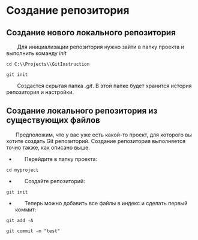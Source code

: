 #  Создание репозитория

## Создание нового локального репозитория 

&emsp; &ensp; Для инициализации репозитория нужно зайти в папку проекта и выполнить команду *init*

```cd C:\\Projects\\GitInstruction```

```git init```

&emsp; &ensp; Создастся скрытая папка *.git*. В этой папке будет хранится история репозитория и настройки.

## Создание локального репозитория из существующих файлов

&emsp; &ensp;Предположим, что у вас уже есть какой-то проект, для которого вы хотите создать Git репозиторий. Создание репозитория выполняется точно также, как описано выше.

- &emsp; &ensp;Перейдите в папку проекта:

```cd myproject```

- &emsp; &ensp;Создайте репозиторий:

```git init```

- &emsp; &ensp;Теперь можно добавить все файлы в индекс и сделать первый коммит:

```git add -A```

```git commit -m "test"```
